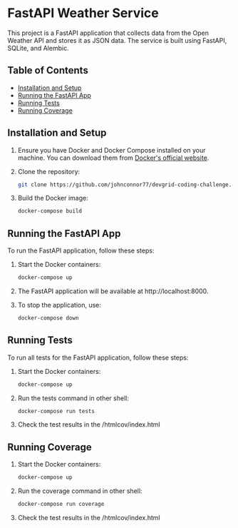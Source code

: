 # FastAPI Weather Service

This project is a FastAPI application that collects data from the Open Weather API and stores it as JSON data. The service is built using FastAPI, SQLite, and Alembic.

## Table of Contents

- [Installation and Setup](#installation-and-setup)
- [Running the FastAPI App](#running-the-fastapi-app)
- [Running Tests](#running-tests)
- [Running Coverage](#running-coverage)


## Installation and Setup

1. Ensure you have Docker and Docker Compose installed on your machine. You can download them from [Docker's official website](https://www.docker.com/get-started).

2. Clone the repository:

   ```sh
   git clone https://github.com/johnconnor77/devgrid-coding-challenge.git

3. Build the Docker image:

   ```sh
   docker-compose build

## Running the FastAPI App
To run the FastAPI application, follow these steps:

1. Start the Docker containers:

    ```sh
    docker-compose up
   
2. The FastAPI application will be available at http://localhost:8000.

3. To stop the application, use:

    ```sh
    docker-compose down
   
## Running Tests

To run all tests for the FastAPI application, follow these steps:

1. Start the Docker containers:

    ```sh
    docker-compose up
   
2. Run the tests command in other shell:

    ```sh
    docker-compose run tests
   
3. Check the test results in the /htmlcov/index.html


## Running Coverage 

1. Start the Docker containers:

    ```sh
    docker-compose up

2. Run the coverage command in other shell:

    ```sh
    docker-compose run coverage   


3. Check the test results in the /htmlcov/index.html
